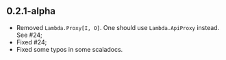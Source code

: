 ## 0.2.1-alpha

* Removed `Lambda.Proxy[I, O]`. One should use `Lambda.ApiProxy` instead. See #24;
* Fixed #24;
* Fixed some typos in some scaladocs.